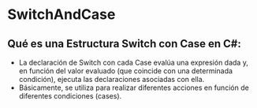# SwitchAndCase

## Qué es una Estructura Switch con Case en C#:

- La declaración de Switch con cada Case evalúa una expresión dada y, en función del valor evaluado (que coincide con una determinada condición), ejecuta las declaraciones asociadas con ella.
- Básicamente, se utiliza para realizar diferentes acciones en función de diferentes condiciones (cases).
